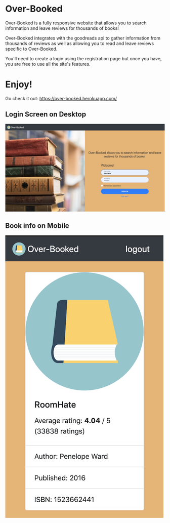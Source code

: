 # Over-Booked
Over-Booked is a fully responsive website that allows you to search information
and leave reviews for thousands of books!

Over-Booked integrates with the goodreads api to gather information from
thousands of reviews as well as allowing you to read and leave reviews
specific to Over-Booked.

You'll need to create a login using the registration page but once you have,
you are free to use all the site's features.

# Enjoy!
Go check it out:
https://over-booked.herokuapp.com/

## Login Screen on Desktop
![Image description](Over-Booked.png)

## Book info on Mobile
![Image description](Over-Booked-mobile.png)


